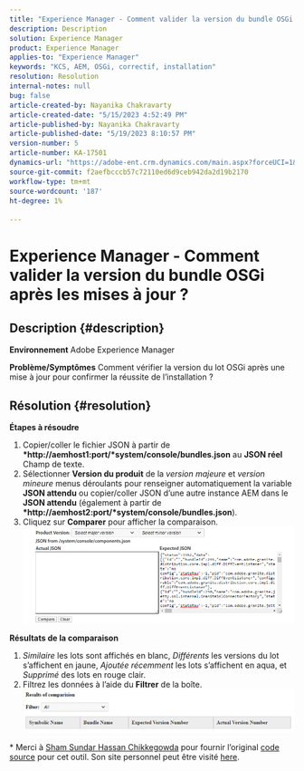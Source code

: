 ```yaml
---
title: "Experience Manager - Comment valider la version du bundle OSGi après les mises à jour ?"
description: Description
solution: Experience Manager
product: Experience Manager
applies-to: "Experience Manager"
keywords: "KCS, AEM, OSGi, correctif, installation"
resolution: Resolution
internal-notes: null
bug: false
article-created-by: Nayanika Chakravarty
article-created-date: "5/15/2023 4:52:49 PM"
article-published-by: Nayanika Chakravarty
article-published-date: "5/19/2023 8:10:57 PM"
version-number: 5
article-number: KA-17501
dynamics-url: "https://adobe-ent.crm.dynamics.com/main.aspx?forceUCI=1&pagetype=entityrecord&etn=knowledgearticle&id=99e8afe9-40f3-ed11-8848-6045bd006149"
source-git-commit: f2aefbcccb57c72110ed6d9ceb942da2d19b2170
workflow-type: tm+mt
source-wordcount: '187'
ht-degree: 1%

---
```


# Experience Manager - Comment valider la version du bundle OSGi après les mises à jour ?

## Description {#description}

<b>Environnement</b>
Adobe Experience Manager


<b>Problème/Symptômes</b>
Comment vérifier la version du lot OSGi après une mise à jour pour confirmer la réussite de l’installation ?


## Résolution {#resolution}

<b>Étapes à résoudre</b>
1. Copier/coller le fichier JSON à partir de <b>*http://aemhost1:port/*system/console/bundles.json</b> au <b>JSON réel</b> Champ de texte.
2. Sélectionner <b>Version du produit</b> de la *version majeure* et *version mineure* menus déroulants pour renseigner automatiquement la variable <b>JSON attendu</b> ou copier/coller JSON d’une autre instance AEM dans le <b>JSON attendu</b> (également à partir de <b>*http://aemhost2:port/*system/console/bundles.json</b>).
3. Cliquez sur <b>Comparer</b> pour afficher la comparaison.\
   ![](assets/293f65c9-7cf6-ed11-8848-6045bd006a22.png)


<b>Résultats de la comparaison</b>

1. *Similaire* les lots sont affichés en blanc, *Différents* les versions du lot s’affichent en jaune, *Ajoutée récemment* les lots s’affichent en aqua, et *Supprimé* des lots en rouge clair.
2. Filtrez les données à l’aide du <b>Filtrer</b> de la boîte.\
   ![](assets/2b3e87e1-7cf6-ed11-8848-6045bd006a22.png)


\* Merci à [Sham Sundar Hassan Chikkegowda](https://www.linkedin.com/in/sham-sundar-hassan-chikkegowda-6b03a517) pour fournir l’original [code source](https://github.com/Schikkeg/schikkeg.github.io/blob/master/tools/coi.html) pour cet outil. Son site personnel peut être visité [here](https://www.aemstuff.com/).
